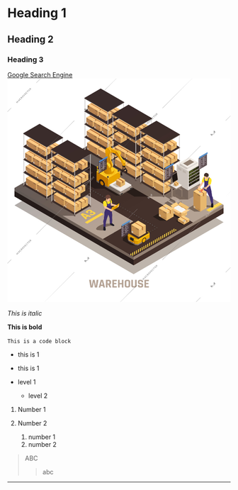 # Heading 1
## Heading 2
### Heading 3


[Google Search Engine](https://www.google.com)
![Warehouse Image](preview_56483.jpg)

_This is italic_

**This is bold**

`This is a code block`


* this is 1
 * this is 1


* level 1
  * level 2 

1. Number 1
2. Number 2

   1. number 1
   2. number 2


> ABC
> > abc
***
